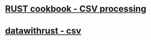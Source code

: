 # [RUST cookbook - CSV processing](https://rust-lang-nursery.github.io/rust-cookbook/encoding/csv.html)

# [datawithrust - csv](https://datawithrust.com/chapter_3/chapter_3_3/csv.html)